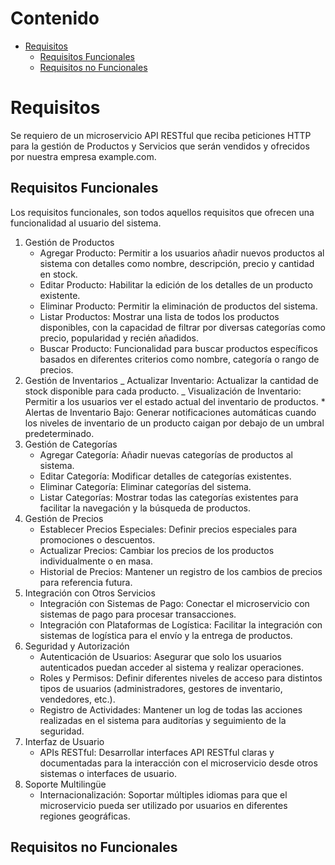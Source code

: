 # Contenido

- [Requisitos](#requisitos)
  - [Requisitos Funcionales](#requisitos-funcionales)
  - [Requisitos no Funcionales](#requisitos-no-funcionales)

# Requisitos

Se requiero de un microservicio API RESTful que reciba peticiones HTTP para la gestión de Productos y Servicios que serán vendidos y ofrecidos por nuestra empresa example.com.

## Requisitos Funcionales

Los requisitos funcionales, son todos aquellos requisitos que ofrecen una funcionalidad al usuario del sistema.

1. Gestión de Productos
   - Agregar Producto: Permitir a los usuarios añadir nuevos productos al sistema con detalles como nombre, descripción, precio y cantidad en stock.
   - Editar Producto: Habilitar la edición de los detalles de un producto existente.
   - Eliminar Producto: Permitir la eliminación de productos del sistema.
   - Listar Productos: Mostrar una lista de todos los productos disponibles, con la capacidad de filtrar por diversas categorías como precio, popularidad y recién añadidos.
   - Buscar Producto: Funcionalidad para buscar productos específicos basados en diferentes criterios como nombre, categoría o rango de precios.
2. Gestión de Inventarios
   _ Actualizar Inventario: Actualizar la cantidad de stock disponible para cada producto.
   _ Visualización de Inventario: Permitir a los usuarios ver el estado actual del inventario de productos. \* Alertas de Inventario Bajo: Generar notificaciones automáticas cuando los niveles de inventario de un producto caigan por debajo de un umbral predeterminado.
3. Gestión de Categorías
   - Agregar Categoría: Añadir nuevas categorías de productos al sistema.
   - Editar Categoría: Modificar detalles de categorías existentes.
   - Eliminar Categoría: Eliminar categorías del sistema.
   - Listar Categorías: Mostrar todas las categorías existentes para facilitar la navegación y la búsqueda de productos.
4. Gestión de Precios
   - Establecer Precios Especiales: Definir precios especiales para promociones o descuentos.
   - Actualizar Precios: Cambiar los precios de los productos individualmente o en masa.
   - Historial de Precios: Mantener un registro de los cambios de precios para referencia futura.
5. Integración con Otros Servicios
   - Integración con Sistemas de Pago: Conectar el microservicio con sistemas de pago para procesar transacciones.
   - Integración con Plataformas de Logística: Facilitar la integración con sistemas de logística para el envío y la entrega de productos.
6. Seguridad y Autorización
   - Autenticación de Usuarios: Asegurar que solo los usuarios autenticados puedan acceder al sistema y realizar operaciones.
   - Roles y Permisos: Definir diferentes niveles de acceso para distintos tipos de usuarios (administradores, gestores de inventario, vendedores, etc.).
   - Registro de Actividades: Mantener un log de todas las acciones realizadas en el sistema para auditorías y seguimiento de la seguridad.
7. Interfaz de Usuario
   - APIs RESTful: Desarrollar interfaces API RESTful claras y documentadas para la interacción con el microservicio desde otros sistemas o interfaces de usuario.
8. Soporte Multilingüe
   - Internacionalización: Soportar múltiples idiomas para que el microservicio pueda ser utilizado por usuarios en diferentes regiones geográficas.

## Requisitos no Funcionales
